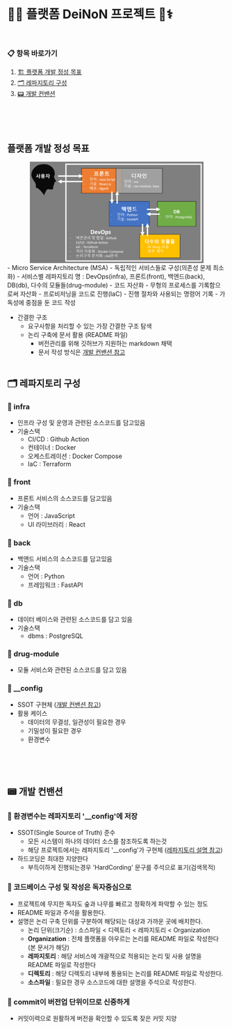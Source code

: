 # 🤖🧠 플랫폼 DeiNoN 프로젝트 🧬⚕️
<br>

### 📋 항목 바로가기
1. [🏗️ 플랫폼 개발 정성 목표](#플랫폼-개발-정성-목표)
2. [🗂 레파지토리 구성](#-레파지토리-구성)
3. [📟 개발 컨밴션](#-개발-컨밴션)

<br><br><br>



## 플랫폼 개발 정성 목표
<img src="./assets/msa.png" width="400" style="display: block; margin: auto;" />
- Micro Service Architecture (MSA)
    - 독립적인 서비스들로 구성(의존성 문제 최소화)
    - 서비스별 레파지토리 명 : DevOps(infra), 프론트(front), 백엔드(back), DB(db), 다수의 모듈들(drug-module)
- 코드 자산화
    - 무형의 프로세스를 기록함으로써 자산화
        - 프로비저닝을 코드로 진행(IaC)
        - 진행 절차와 사용되는 명령어 기록
    - 가독성에 중점을 둔 코드 작성


- 간결한 구조
    - 요구사항을 처리할 수 있는 가장 간결한 구조 탐색 
    - 논리 구축에 문서 활용 (README 파일)
        - 버전관리를 위해 깃허브가 지원하는 markdown 채택
        - 문서 작성 방식은 [개발 컨밴션 참고](-코드베이스는-독자-중점적으로-구성-및-작성)
<br><br>

## 🗂 레파지토리 구성
### 🔸 infra
- 인프라 구성 및 운영과 관련된 소스코드를 담고있음
- 기술스택
    - CI/CD : Github Action 
    - 컨테이너 : Docker
    - 오케스트레이션 : Docker Compose
    - IaC : Terraform

### 🔸 front
- 프론트 서비스의 소스코드를 담고있음
- 기술스택
    - 언어 : JavaScript
    - UI 라이브러리 : React

### 🔸 back 
- 백앤드 서비스의 소스코드를 담고있음
- 기술스택
    - 언어 : Python
    - 프레임워크 : FastAPI

### 🔸 db
- 데이터 베이스와 관련된 소스코드를 담고 있음
- 기술스택
  - dbms : PostgreSQL

### 🔸 drug-module
- 모듈 서비스와 관련된 소스코드를 담고 있음

### 🔸 __config
- SSOT 구현체 ([개발 컨밴션 참고](#-환경변수는-'__config'-레파지토리에-저장한다))
- 활용 케이스
    - 데이터의 무결성, 일관성이 필요한 경우
    - 기밀성이 필요한 경우
    - 환경변수

<br><br><br>

## 📟 개발 컨밴션
### 🔹 환경변수는 레파지토리 '__config'에 저장
- SSOT(Single Source of Truth) 준수
    - 모든 시스템이 하나의 데이터 소스를 참조하도록 하는것
    - 해당 프로젝트에서는 레파지토리 '__config'가 구현체 ([레파지토리 설명 참고](#-__config))
- 하드코딩은 최대한 지양한다
    - 부득이하게 진행되는경우 'HardCording' 문구를 주석으로 표기(검색목적)


### 🔹 코드베이스 구성 및 작성은 독자중심으로
- 프로젝트에 무지한 독자도 숲과 나무를 빠르고 정확하게 파악할 수 있는 정도
- README 파일과 주석을 활용한다.
- 설명은 논리 구축 단위를 구분하여 해당되는 대상과 가까운 곳에 배치한다.
    - 논리 단위(크기순) : 소스파일 < 디렉토리 < 레파지토리 < Organization
    - **Organization** : 전체 플랫폼을 아우르는 논리를 README 파일로 작성한다(본 문서가 해당)
    - **레파지토리** : 해당 서비스에 개괄적으로 적용되는 논리 및 사용 설명을 README 파일로 작성한다
    - **디렉토리** : 해당 디렉토리 내부에 통용되는 논리를 README 파일로 작성한다.
    - **소스파일** : 필요한 경우 소스코드에 대한 설명을 주석으로 작성한다. 

### 🔹 commit이 버전업 단위이므로 신중하게
- 커밋이력으로 원활하게 버전을 확인할 수 있도록 잦은 커밋 지양


<br><br>